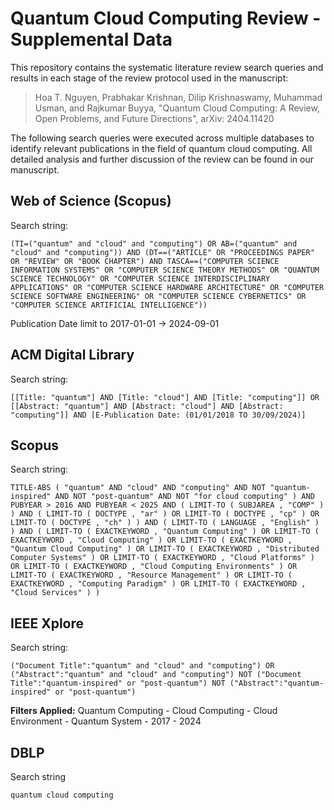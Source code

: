 # Quantum Cloud Computing Review - Supplemental Data

This repository contains the systematic literature review search queries and results in each stage of the review protocol used in the manuscript:

> Hoa T. Nguyen, Prabhakar Krishnan, Dilip Krishnaswamy, Muhammad Usman, and Rajkumar Buyya, "Quantum Cloud Computing: A Review, Open Problems, and Future Directions", arXiv: 2404.11420

The following search queries were executed across multiple databases to identify relevant publications in the field of quantum cloud computing. All detailed analysis and further discussion of the review can be found in our manuscript.

## Web of Science (Scopus)

Search string:

```
(TI=("quantum" and "cloud" and "computing") OR AB=("quantum" and "cloud" and "computing")) AND (DT==("ARTICLE" OR "PROCEEDINGS PAPER" OR "REVIEW" OR "BOOK CHAPTER") AND TASCA==("COMPUTER SCIENCE INFORMATION SYSTEMS" OR "COMPUTER SCIENCE THEORY METHODS" OR "QUANTUM SCIENCE TECHNOLOGY" OR "COMPUTER SCIENCE INTERDISCIPLINARY APPLICATIONS" OR "COMPUTER SCIENCE HARDWARE ARCHITECTURE" OR "COMPUTER SCIENCE SOFTWARE ENGINEERING" OR "COMPUTER SCIENCE CYBERNETICS" OR "COMPUTER SCIENCE ARTIFICIAL INTELLIGENCE"))
```

Publication Date limit to 2017-01-01 → 2024-09-01


## ACM Digital Library

Search string:
```
[[Title: "quantum"] AND [Title: "cloud"] AND [Title: "computing"]] OR [[Abstract: "quantum"] AND [Abstract: "cloud"] AND [Abstract: "computing"]] AND [E-Publication Date: (01/01/2018 TO 30/09/2024)]
```


## Scopus
Search string:
```
TITLE-ABS ( "quantum" AND "cloud" AND "computing" AND NOT "quantum-inspired" AND NOT "post-quantum" AND NOT "for cloud computing" ) AND PUBYEAR > 2016 AND PUBYEAR < 2025 AND ( LIMIT-TO ( SUBJAREA , "COMP" ) ) AND ( LIMIT-TO ( DOCTYPE , "ar" ) OR LIMIT-TO ( DOCTYPE , "cp" ) OR LIMIT-TO ( DOCTYPE , "ch" ) ) AND ( LIMIT-TO ( LANGUAGE , "English" ) ) AND ( LIMIT-TO ( EXACTKEYWORD , "Quantum Computing" ) OR LIMIT-TO ( EXACTKEYWORD , "Cloud Computing" ) OR LIMIT-TO ( EXACTKEYWORD , "Quantum Cloud Computing" ) OR LIMIT-TO ( EXACTKEYWORD , "Distributed Computer Systems" ) OR LIMIT-TO ( EXACTKEYWORD , "Cloud Platforms" ) OR LIMIT-TO ( EXACTKEYWORD , "Cloud Computing Environments" ) OR LIMIT-TO ( EXACTKEYWORD , "Resource Management" ) OR LIMIT-TO ( EXACTKEYWORD , "Computing Paradigm" ) OR LIMIT-TO ( EXACTKEYWORD , "Cloud Services" ) )
```

## IEEE Xplore
Search string:
```
("Document Title":"quantum" and "cloud" and "computing") OR ("Abstract":"quantum" and "cloud" and "computing") NOT ("Document Title":"quantum-inspired" or "post-quantum") NOT ("Abstract":"quantum-inspired" or "post-quantum")
```

**Filters Applied:** Quantum Computing - Cloud Computing - Cloud Environment - Quantum System - 2017 - 2024



## DBLP
Search string
```
quantum cloud computing
```
